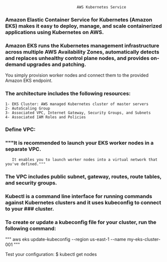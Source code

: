                                     AWS Kubernetes Service

### Amazon Elastic Container Service for Kubernetes (Amazon EKS) makes it easy to deploy, manage, and scale containerized applications using Kubernetes on AWS.

### Amazon EKS runs the Kubernetes management infrastructure across multiple AWS Availability Zones, automatically detects and replaces unhealthy control plane nodes, and provides on-demand upgrades and patching.

You simply provision worker nodes and connect them to the provided Amazon EKS endpoint.

### The architecture includes the following resources:
    1- EKS Cluster: AWS managed Kubernetes cluster of master servers
    2- AutoScaling Group
    3- Associated VPC, Internet Gateway, Security Groups, and Subnets
    4- Associated IAM Roles and Policies

### Define VPC:
### """It is recommended to launch your EKS worker nodes in a separate VPC.
       It enables you to launch worker nodes into a virtual network that you've defined."""

### The VPC includes public subnet, gateway, routes, route tables, and security groups.



### Kubectl is a command line interface for running commands against Kubernetes clusters and it uses kubeconfig to connect to your ### cluster.
### To create or update a kubeconfig file for your cluster, run the following command:

""" aws eks update-kubeconfig --region us-east-1 --name my-eks-cluster-001 """

Test your configuration:
        $ kubectl get nodes








